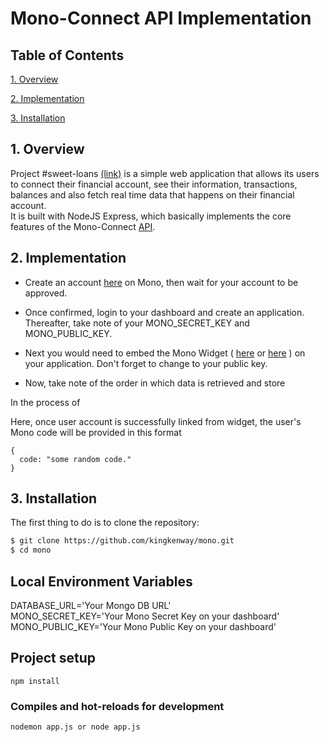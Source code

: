 # Mono-Connect API Implementation

## Table of Contents  

[1. Overview](#1-overview) 

[2. Implementation](#2-implementation) 

[3. Installation](#3-installation)  


## 1. Overview  

Project #sweet-loans [(link)](https://sweet-loans.herokuapp.com/) is a simple web application that allows its users to connect their financial account, see their information, transactions, balances and also fetch real time data that happens on their financial account.  
It is built with NodeJS Express, which basically implements the core features of the Mono-Connect [API](https://docs.mono.co/reference).  

## 2. Implementation  

- Create an account [here](https://app.withmono.com/register) on Mono, then wait for your account to be approved.  

- Once confirmed, login to your dashboard and create an application. Thereafter, take note of your MONO_SECRET_KEY and MONO_PUBLIC_KEY.  

- Next you would need to embed the Mono Widget ( [here](https://docs.mono.co/docs) or [here](https://github.com/withmono/A-sample-widget-setup) ) on your application. Don't forget to change to your public key.  

- Now, take note of the order in which data is retrieved and store

In the process of

Here, once user account is successfully linked from widget, the user's Mono code will be provided in this format  
```
{
  code: "some random code."
}
```

## 3. Installation

The first thing to do is to clone the repository:


```sh
$ git clone https://github.com/kingkenway/mono.git
$ cd mono
```

## Local Environment Variables
DATABASE_URL='Your Mongo DB URL'  
MONO_SECRET_KEY='Your Mono Secret Key on your dashboard'  
MONO_PUBLIC_KEY='Your Mono Public Key on your dashboard'  

## Project setup
```
npm install
```

### Compiles and hot-reloads for development
```
nodemon app.js or node app.js
```
